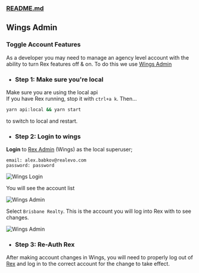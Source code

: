 ### [README.md](../../README.md)

## Wings Admin

### Toggle Account Features

As a developer you may need to manage an agency level account with the ability 
to turn Rex features off & on. To do this we use [Wings Admin](http://localhost:20002)

- ### Step 1: Make sure you're local
Make sure you are using the local api  
If you have Rex running, stop it with `ctrl+a k`. Then...
```bash
yarn api:local && yarn start
```
to switch to local and restart.

- ### Step 2: Login to wings

__Login__ to [Rex Admin](http://localhost:20002) (Wings) as the local superuser;  
```
email: alex.babkov@realevo.com
password: password
```  
![Wings Login](../png/rex/wings_login.png)  

You will see the account list  

![Wings Admin](../png/rex/wings_admin.png)

Select `Brisbane Realty`. This is the account you will log into Rex with to see changes.

![Wings Admin](../png/rex/wings_account.png)  

- ### Step 3: Re-Auth Rex

After making account changes in Wings, you will need to properly log out of 
[Rex](http://localhost:3000) and log in to the correct account for the change 
to take effect. 